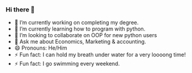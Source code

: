 ### Hi there 👋

- 🔭 I’m currently working on completing my degree.
- 🌱 I’m currently learning how to program with python.
- 👯 I’m looking to collaborate on OOP for new python users
- 💬 Ask me about Economics, Marketing & accounting.
- 😄 Pronouns: He/Him
- ⚡ Fun fact: I can hold my breath under water for a very loooong time!
- ⚡ Fun fact: I go swimming every weekend.

<!--
**luyandadhlamini2/luyandadhlamini2** is a ✨ _special_ ✨ repository because its `README.md` (this file) appears on your GitHub profile.

Here are some ideas to get you started:

- 🔭 I’m currently working on completing my degree.
- 🌱 I’m currently learning how to program with python.
- 👯 I’m looking to collaborate on OOP for new python users
- 💬 Ask me about Economics, Marketing & accounting.
- 😄 Pronouns: He/Him
- ⚡ Fun fact: I can hold my breath under water for a very loooong time!
--!>
